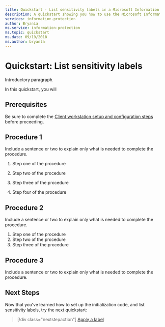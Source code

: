 ```yaml
---
title: Quickstart - List sensitivity labels in a Microsoft Information Protection (MIP) tenant using C++
description: A quickstart showing you how to use the Microsoft Information Protection C++ SDK to list the sensitivity labels in your tenant.
services: information-protection
author: BryanLa
ms.service: information-protection
ms.topic: quickstart
ms.date: 09/10/2018
ms.author: bryanla
---
```


# Quickstart: List sensitivity labels

Introductory paragraph.
<!--- Answer the fundamental "why would I want to do this?" question. --->

In this quickstart, you will <do X>

## Prerequisites

Be sure to complete the [Client workstation setup and configuration steps](setup-mip-client.md) before proceeding. 

## Procedure 1

Include a sentence or two to explain only what is needed to complete the
procedure.

1. Step one of the procedure
1. Step two of the procedure
1. Step three of the procedure
   
   <!---Use screenshots but be judicious to maintain a reasonable length. Make
    sure screenshots align to the
    [current standards](contribute-mvc-screen-shots.md).
   If users access your product/service via a web browser the first screenshot
   should always include the full browser window in Chrome or Safari. This is
   to show users that the portal is browser-based - OS and browser agnostic.--->
1. Step four of the procedure

## Procedure 2

Include a sentence or two to explain only what is needed to complete the procedure.

1. Step one of the procedure
1. Step two of the procedure
1. Step three of the procedure

## Procedure 3

Include a sentence or two to explain only what is needed to complete the procedure.

## Next Steps

Now that you've learned how to set up the initialization code, and list sensitivity labels, try the next quickstart:

> [!div class="nextstepaction"]
> [Apply a label](quick-apply-label-cpp.md)
